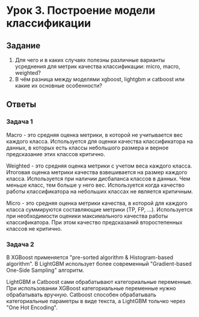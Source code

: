 # Урок 3. Построение модели классификации

## Задание

1. Для чего и в каких случаях полезны различные варианты усреднения для метрик качества классификации: micro, macro, weighted?
2. В чём разница между моделями xgboost, lightgbm и catboost или какие их основные особенности?

## Ответы

### Задача 1

Macro - это средняя оценка метрики, в которой не учитывается вес каждого класса.
Используется для оценки качества классификатора на данных, в которых есть
классы небольшого размера и верное предсказание этих классов критично.

Weighted - это средняя оценка метрики с учетом веса каждого класса.
Итоговая оценка метрики качества взвешивается на размер каждого класса. Используется
при наличии дисбаланса классов в данных. Чем меньше класс, тем больше у него вес.
Используется когда качество работы классификатора на небольших классах не является критичным.

Micro - это средняя оценка метрики качества, в которой для каждого класса суммируются
составляющие метрики (TP, FP, ...). Используется при необходимости
оценики максимального качества работы классификатора. При этом качество предсказаний
второстепенных классов не критично.

### Задача 2

В XGBoost применяется "pre-sorted algorithm & Histogram-based algorithm".
В LightGBM использует более современный "Gradient-based One-Side Sampling" алгоритм.

LightGBM и Catboost сами обрабатывают категориальные переменные. При использовании
XGBoost категориальные переменные нужно обрабатывать вручную. Catboost способен
обрабатывать категориальные параметры в виде текста, а LightGBM тольчко через "One Hot Encoding".




